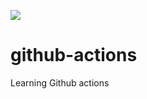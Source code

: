 ![](https://github.com/arun51191/github-actions/workflows/python/badge.svg)
# github-actions
Learning Github actions